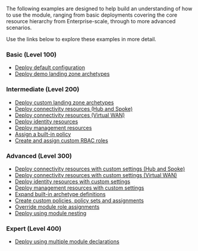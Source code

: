 <!-- markdownlint-disable first-line-h1 -->
The following examples are designed to help build an understanding of how to use the module, ranging from basic deployments covering the core resource hierarchy from Enterprise-scale, through to more advanced scenarios.

Use the links below to explore these examples in more detail.

### Basic (Level 100)

- [Deploy default configuration][wiki_deploy_default_configuration]
- [Deploy demo landing zone archetypes][wiki_deploy_demo_landing_zone_archetypes]

### Intermediate (Level 200)

- [Deploy custom landing zone archetypes][wiki_deploy_custom_landing_zone_archetypes]
- [Deploy connectivity resources (Hub and Spoke)][wiki_deploy_connectivity_resources]
- [Deploy connectivity resources (Virtual WAN)][wiki_deploy_virtual_wan_resources]
- [Deploy identity resources][wiki_deploy_identity_resources]
- [Deploy management resources][wiki_deploy_management_resources]
- [Assign a built-in policy][wiki_assign_a_built_in_policy]
- [Create and assign custom RBAC roles][wiki_create_and_assign_custom_rbac_roles]

### Advanced (Level 300)

- [Deploy connectivity resources with custom settings (Hub and Spoke)][wiki_deploy_connectivity_resources_custom]
- [Deploy connectivity resources with custom settings (Virtual WAN)][wiki_deploy_virtual_wan_resources_custom]
- [Deploy identity resources with custom settings][wiki_deploy_identity_resources_custom]
- [Deploy management resources with custom settings][wiki_deploy_management_resources_custom]
- [Expand built-in archetype definitions][wiki_expand_built_in_archetype_definitions]
- [Create custom policies, policy sets and assignments][wiki_create_custom_policies_policy_sets_and_assignments]
- [Override module role assignments][wiki_override_module_role_assignments]
- [Deploy using module nesting][wiki_deploy_using_module_nesting]

### Expert (Level 400)

- [Deploy using multiple module declarations][wiki_deploy_using_multiple_module_declarations]

[//]: # "************************"
[//]: # "INSERT LINK LABELS BELOW"
[//]: # "************************"

[wiki_assign_a_built_in_policy]:                           %5BExamples%5D-Assign-a-Built-in-Policy "Wiki - Assign a built-in policy"
[wiki_create_and_assign_custom_rbac_roles]:                %5BExamples%5D-Create-and-Assign-Custom-RBAC-Roles "Wiki - Create and assign custom RBAC roles"
[wiki_create_custom_policies_policy_sets_and_assignments]: %5BExamples%5D-Create-Custom-Policies-Policy-Sets-and-Assignments "Wiki - Create custom policies, policy sets and assignments"
[wiki_deploy_connectivity_resources_custom]:               %5BExamples%5D-Deploy-Connectivity-Resources-With-Custom-Settings "Wiki - Deploy connectivity resources with custom settings (Hub and Spoke)"
[wiki_deploy_connectivity_resources]:                      %5BExamples%5D-Deploy-Connectivity-Resources "Wiki - Deploy connectivity resources (Hub and Spoke)"
[wiki_deploy_custom_landing_zone_archetypes]:              %5BExamples%5D-Deploy-Custom-Landing-Zone-Archetypes "Wiki - Deploy custom landing zone archetypes"
[wiki_deploy_default_configuration]:                       %5BExamples%5D-Deploy-Default-Configuration "Wiki - Deploy default configuration"
[wiki_deploy_demo_landing_zone_archetypes]:                %5BExamples%5D-Deploy-Demo-Landing-Zone-Archetypes "Wiki - Deploy demo landing zone archetypes"
[wiki_deploy_identity_resources_custom]:                   %5BExamples%5D-Deploy-Identity-Resources-With-Custom-Settings "Wiki - Deploy identity resources with custom settings"
[wiki_deploy_identity_resources]:                          %5BExamples%5D-Deploy-Identity-Resources "Wiki - Deploy identity resources"
[wiki_deploy_management_resources_custom]:                 %5BExamples%5D-Deploy-Management-Resources-With-Custom-Settings "Wiki - Deploy management resources with custom settings"
[wiki_deploy_management_resources]:                        %5BExamples%5D-Deploy-Management-Resources "Wiki - Deploy management resources"
[wiki_deploy_using_module_nesting]:                        %5BExamples%5D-Deploy-Using-Module-Nesting "Wiki - Deploy using module nesting"
[wiki_deploy_using_multiple_module_declarations]:          %5BExamples%5D-Deploy-Using-Multiple-Module-Declarations "Wiki - Deploy using multiple module declarations"
[wiki_deploy_virtual_wan_resources_custom]:                %5BExamples%5D-Deploy-Virtual-WAN-Resources-With-Custom-Settings "Wiki - Deploy connectivity resources with custom settings (Virtual WAN)"
[wiki_deploy_virtual_wan_resources]:                       %5BExamples%5D-Deploy-Virtual-WAN-Resources "Wiki - Deploy connectivity resources (Virtual WAN)"
[wiki_expand_built_in_archetype_definitions]:              %5BExamples%5D-Expand-Built-in-Archetype-Definitions "Wiki - Expand built-in archetype definitions"
[wiki_override_module_role_assignments]:                   %5BExamples%5D-Override-Module-Role-Assignments "Wiki - Override module role assignments"
